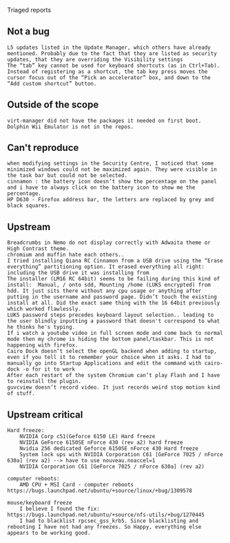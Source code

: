 Triaged reports

Not a bug 
---------
	L5 updates listed in the Update Manager, which others have already mentioned. Probably due to the fact that they are listed as security updates, that they are overriding the Visibility settings
	The “tab” key cannot be used for keyboard shortcuts (as in Ctrl+Tab). Instead of registering as a shortcut, the tab key press moves the cursor focus out of the “Pick an accelerator” box, and down to the “Add custom shortcut” button.

Outside of the scope
--------------------
	virt-manager did not have the packages it needed on first boot.
	Dolphin Wii Emulator is not in the repos.

Can't reproduce
---------------
	when modifying settings in the Security Centre, I noticed that some minimized windows could not be maximized again. They were visible in the task bar but could not be selected.
	cinnamon : the battery icon doesn’t show the percentage on the panel and i have to always click on the battery icon to show me the percentage.
	HP D630 - Firefox address bar, the letters are replaced by grey and black squares.

Upstream
--------
	Breadcrumbs in Nemo do not display correctly with Adwaita theme or High Contrast theme.
	chromium and muffin hate each others..
	I tried installing Qiana RC Cinnamon from a USB drive using the “Erase everything” partitioning option. It erased everything all right: including the USB drive it was installing from
	The installer (LM16 RC 64bit) seems to be failing during this kind of install:  Manual, / onto sdd, Mounting /home (LUKS encrypted) from hdd. It just sits there without any cpu usage or anything after putting in the username and password page. Didn’t touch the existing install at all. Did the exact same thing with the 16 64bit previously which worked flawlessly.
	LUKS password steps precedes keyboard layout selection.. leading to the user blindly inputting a password that doesn't correspond to what he thinks he's typing.
	If i watch a youtube video in full screen mode and come back to normal mode then my chrome is hiding the bottom panel/taskbar. This is not happening with firefox.
	Cairo Dock doesn’t select the openGL backend when adding to startup, even if you tell it to remember your choice when it asks. I had to manually go into Startup Applications and edit the command with cairo-dock -o for it to work
	After each restart of the system Chromium can’t play Flash and I have to reinstall the plugin.
	guvcview doesn’t record video. It just records weird stop motion kind of stuff.
	
Upstream critical
-----------------	
	Hard freeze:
		NVIDIA Corp c51(Geforce 6150 LE) Hard freeze
		NVIDIA GeForce 6150SE nForce 430 (rev a2) hard freeze
		Nvidia 256 dedicated Geforce 6150SE nForce 430 Hard freeze
		System lock ups with NVIDIA Corporation C61 [GeForce 7025 / nForce 630a] (rev a2) --> have to use nouveau.noaccel=1
		NVIDIA Corporation C61 [GeForce 7025 / nForce 630a] (rev a2)
	
	computer reboots:
		AMD CPU + MSI Card - computer reboots https://bugs.launchpad.net/ubuntu/+source/linux/+bug/1309578

	mouse/keyboard freeze
		I believe I found the fix: https://bugs.launchpad.net/ubuntu/+source/nfs-utils/+bug/1270445
		I had to blacklist rpcsec_gss_krb5. Since blacklisting and rebooting I have not had any freezes. So Happy, everything else appears to be working good.
	